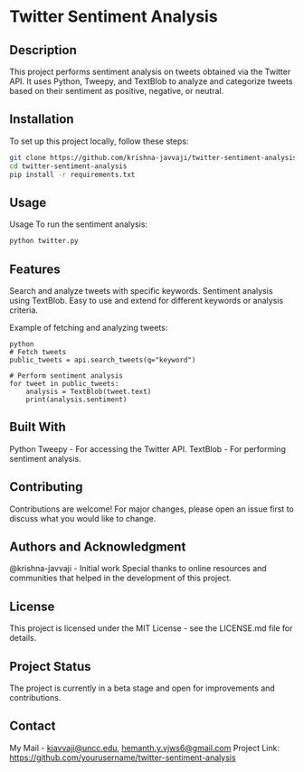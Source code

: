 # Twitter Sentiment Analysis

## Description
This project performs sentiment analysis on tweets obtained via the Twitter API. It uses Python, Tweepy, and TextBlob to analyze and categorize tweets based on their sentiment as positive, negative, or neutral.


## Installation

To set up this project locally, follow these steps:

```bash
git clone https://github.com/krishna-javvaji/twitter-sentiment-analysis
cd twitter-sentiment-analysis
pip install -r requirements.txt
```

## Usage
Usage
To run the sentiment analysis:

```bash
python twitter.py
```

## Features
Search and analyze tweets with specific keywords.
Sentiment analysis using TextBlob.
Easy to use and extend for different keywords or analysis criteria.

Example of fetching and analyzing tweets:

```
python
# Fetch tweets
public_tweets = api.search_tweets(q="keyword")

# Perform sentiment analysis
for tweet in public_tweets:
    analysis = TextBlob(tweet.text)
    print(analysis.sentiment)

```
## Built With
Python
Tweepy - For accessing the Twitter API.
TextBlob - For performing sentiment analysis.


## Contributing
Contributions are welcome! For major changes, please open an issue first to discuss what you would like to change.

## Authors and Acknowledgment
@krishna-javvaji - Initial work
Special thanks to online resources and communities that helped in the development of this project.

## License
This project is licensed under the MIT License - see the LICENSE.md file for details.

## Project Status
The project is currently in a beta stage and open for improvements and contributions.

## Contact
My Mail - kjavvaji@uncc.edu, hemanth.y.vjws6@gmail.com
Project Link: https://github.com/yourusername/twitter-sentiment-analysis

